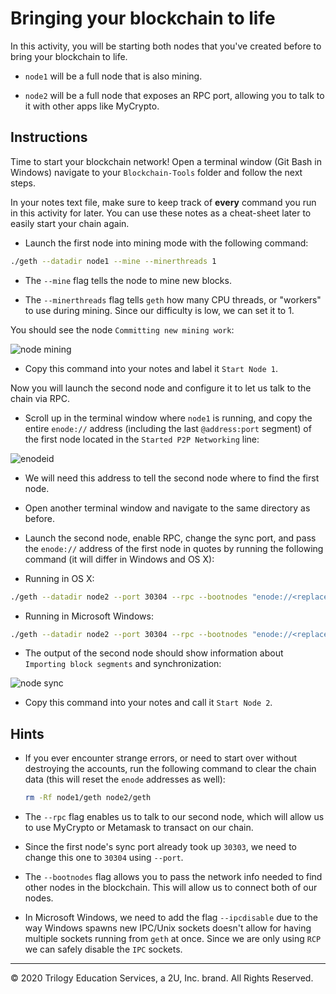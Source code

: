 # Bringing your blockchain to life

In this activity, you will be starting both nodes that you've created before to bring your blockchain to life.

* `node1` will be a full node that is also mining.

* `node2` will be a full node that exposes an RPC port, allowing you to talk to it with other apps like MyCrypto.

## Instructions

Time to start your blockchain network! Open a terminal window (Git Bash in Windows) navigate to your `Blockchain-Tools` folder and follow the next steps.

In your notes text file, make sure to keep track of **every** command you run in this activity for later. You can use these notes as a cheat-sheet later to easily start your chain again.

* Launch the first node into mining mode with the following command:

 ```bash
 ./geth --datadir node1 --mine --minerthreads 1
 ```

 * The `--mine` flag tells the node to mine new blocks.

 * The `--minerthreads` flag tells `geth` how many CPU threads, or "workers" to use during mining. Since our difficulty is low, we can set it to 1.

You should see the node `Committing new mining work`:

![node mining](Images/mining.png)

* Copy this command into your notes and label it `Start Node 1`.

Now you will launch the second node and configure it to let us talk to the chain via RPC.

* Scroll up in the terminal window where `node1` is running, and copy the entire `enode://` address (including the last `@address:port` segment) of the first node located in the `Started P2P Networking` line:

 ![enodeid](Images/enodeid.png)

* We will need this address to tell the second node where to find the first node.

* Open another terminal window and navigate to the same directory as before.

* Launch the second node, enable RPC, change the sync port, and pass the `enode://` address of the first node in quotes by running the following command (it will differ in Windows and OS X):

 * Running in OS X:
 ```bash
 ./geth --datadir node2 --port 30304 --rpc --bootnodes "enode://<replace with node1 enode address>"
 ```

 * Running in Microsoft Windows:
 ```bash
 ./geth --datadir node2 --port 30304 --rpc --bootnodes "enode://<replace with node1 enode address>" --ipcdisable
 ```

* The output of the second node should show information about `Importing block segments` and synchronization:

 ![node sync](Images/node-sync.png)

* Copy this command into your notes and call it `Start Node 2`.

## Hints

* If you ever encounter strange errors, or need to start over without destroying the accounts, run the following command to clear the chain data (this will reset the `enode` addresses as well):

  ```bash
  rm -Rf node1/geth node2/geth
  ```

* The `--rpc` flag enables us to talk to our second node, which will allow us to use MyCrypto or Metamask to transact on our chain.

* Since the first node's sync port already took up `30303`, we need to change this one to `30304` using `--port`.

* The `--bootnodes` flag allows you to pass the network info needed to find other nodes in the blockchain. This will allow us to connect both of our nodes.

* In Microsoft Windows, we need to add the flag `--ipcdisable` due to the way Windows spawns new IPC/Unix sockets doesn't allow for having multiple sockets running from `geth` at once. Since we are only using `RCP` we can safely disable the `IPC` sockets.

---

© 2020 Trilogy Education Services, a 2U, Inc. brand. All Rights Reserved.
